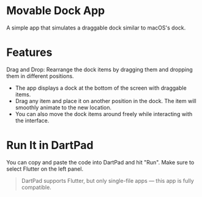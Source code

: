 # Movable Dock App
A simple app that simulates a draggable dock similar to macOS's dock.

# Features
Drag and Drop: Rearrange the dock items by dragging them and dropping them in different positions.
- The app displays a dock at the bottom of the screen with draggable items.
- Drag any item and place it on another position in the dock. The item will smoothly animate to the new location.
- You can also move the dock items around freely while interacting with the interface.

# Run It in DartPad
You can copy and paste the code into DartPad and hit "Run". Make sure to select Flutter on the left panel.

>DartPad supports Flutter, but only single-file apps — this app is fully compatible.